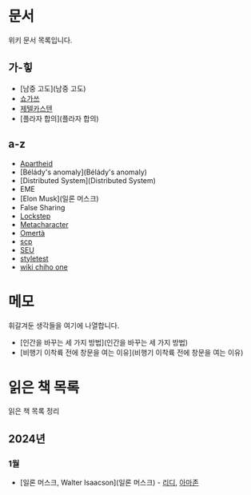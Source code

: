 # 문서

위키 문서 목록입니다.

## 가-힣

- [남중 고도](남중 고도)
- [쇼가쓰](쇼가쓰)
- [제텔카스텐](제텔카스텐)
- [플라자 합의](플라자 합의)

## a-z

- [Apartheid](Apartheid)
- [Bélády's anomaly](Bélády's anomaly)
- [Distributed System](Distributed System)
- EME
- [Elon Musk](일론 머스크)
- False Sharing
- [Lockstep](Lockstep)
- [Metacharacter](Metacharacter)
- [Omertà](Omertà)
- [scp](scp)
- [SEU](SEU)
- [styletest](styletest)
- [wiki chiho one](wiki.chiho.one)

# 메모

휘갈겨둔 생각들을 여기에 나열합니다.

- [인간을 바꾸는 세 가지 방법](인간을 바꾸는 세 가지 방법)
- [비행기 이착륙 전에 창문을 여는 이유](비행기 이착륙 전에 창문을 여는 이유)

# 읽은 책 목록

읽은 책 목록 정리

## 2024년

### 1월

- [일론 머스크, Walter Isaacson](일론 머스크) - [리디](https://ridibooks.com/books/222003122), [아마존](https://www.amazon.com/Elon-Musk-Walter-Isaacson/dp/1982181281)
